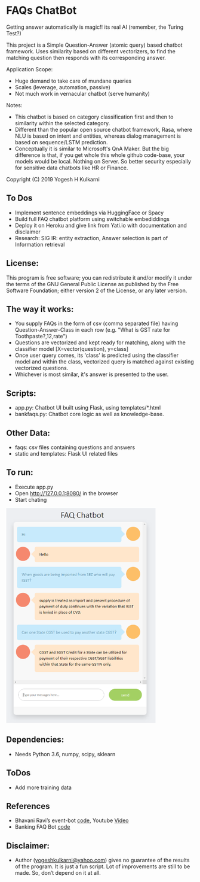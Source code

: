 # FAQs ChatBot

Getting answer automatically is magic!! its real AI (remember, the Turing Test?)

This project is a Simple Question-Answer (atomic query) based chatbot framework. Uses similarity based on different vectorizers, to find the matching question then responds with its corresponding answer.

Application Scope: 
- Huge demand to take care of mundane queries
- Scales (leverage, automation, passive)
- Not much work in vernacular chatbot (serve humanity)

Notes:
- This chatbot is based on category classification first and then to similarity within the selected category.
- Different than the popular open source chatbot framework, Rasa, where NLU is based on intent and entities, whereas dialog management is based on sequence/LSTM prediction. 
- Conceptually it is similar to Microsoft's QnA Maker. But the big difference is that, if you get whole this whole github code-base, your models would be local. Nothing on Server. So better security especially for sensitive data chatbots like HR or Finance.

Copyright (C) 2019 Yogesh H Kulkarni

## To Dos
<!-- *	[Done] Make beamer 3hr hands-on course, make ipynb for demo, do meetup/seminars -->
* Implement sentence embeddings via HuggingFace or Spacy
*	Build full FAQ chatbot platform using switchable embediddings
* Deploy it on Heroku and give link from Yati.io with documentation and disclaimer
*	Research: SIG IR: entity extraction, Answer selection is part of Information retrieval 


## License:
This program is free software; you can redistribute it and/or
modify it under the terms of the GNU General Public License
as published by the Free Software Foundation; either version 2
of the License, or any later version.

## The way it works:
* You supply FAQs in the form of csv (comma separated file) having Question-Answer-Class in each row (e.g. "What is GST rate for Toothpaste?,12,rate")
* Questions are vectorized and kept ready for matching, along with the classifier model [X=vector(question), y=class]
* Once user query comes, its 'class' is predicted using the classifier model and within the class, vectorized query is matched against existing vectorized questions. 
* Whichever is most similar, it's answer is presented to the user.

## Scripts:
* app.py: Chatbot UI built using Flask, using templates/*.html
* bankfaqs.py: Chatbot core logic as well as knowledge-base.


## Other Data:
* faqs: csv files containing questions and answers
* static and templates: Flask UI related files

## To run:
* Execute app.py
* Open http://127.0.0.1:8080/ in the browser
* Start chating

<img src="faqchatbot.png" alt="chatwindow" width="400"/>

## Dependencies:
* Needs Python 3.6, numpy, scipy, sklearn

## ToDos
* Add more training data


## References
* Bhavani Ravi’s event-bot [code](https://github.com/bhavaniravi/rasa-site-bot), Youtube [Video](https://www.youtube.com/watch?v=ojuq0vBIA-g)
* Banking FAQ Bot [code](https://github.com/MrJay10/banking-faq-bot)

## Disclaimer:
* Author (yogeshkulkarni@yahoo.com) gives no guarantee of the results of the program. It is just a fun script. Lot of improvements are still to be made. So, don’t depend on it at all.
